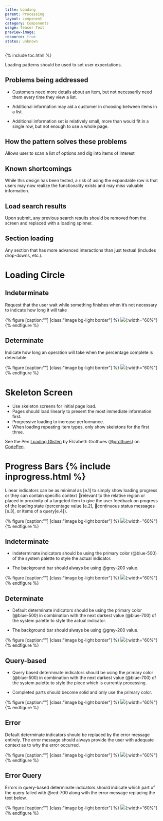 ```yaml
---
title: Loading
parent: Processing
layout: component
category: Components
usage: Teaser Text
preview-image:
resource: true
status: unknown
---
```


{% include toc.html %}

Loading patterns should be used to set user expectations.

## Problems being addressed

-   Customers need more details about an item, but not necessarily need them
  every time they view a list.

-   Additional information may aid a customer in choosing between items in a
  list.

-   Additional information set is relatively small, more than would fit in a
  single row, but not enough to use a whole page.

## How the pattern solves these problems

Allows user to scan a list of options and dig into items of interest

## Known shortcomings

While this design has been tested, a risk of using the expandable row is that
users may now realize the functionality exists and may miss valuable
information.

## Load search results

Upon submit, any previous search results should be removed from the screen and
replaced with a loading spinner.

## Section loading

Any section that has more advanced interactions than just textual (includes
drop-downs, etc.).

# Loading Circle

## Indeterminate

Request that the user wait while something finishes when it’s not necessary to
indicate how long it will take

{% figure [caption:""] [class:"image bg-light border"] %}
![]({{site.cdn_url}}/img/components/loading-circle-indeterminate.svg){:width="60%"}
{% endfigure %}

## Determinate

Indicate how long an operation will take when the percentage complete is
detectable

{% figure [caption:""] [class:"image bg-light border"] %}
![]({{site.cdn_url}}/img/components/loading-circle-determinate.svg){:width="60%"}
{% endfigure %}

# Skeleton Screen

- Use skeleton screens for initial page load.
- Pages should load linearly to present the most immediate information first.
- Progressive loading to increase performance.
- When loading repeating item types, only show skeletons for the first three.

<p data-height="265" data-theme-id="0" data-slug-hash="ZpqxoP" data-default-tab="result" data-user="grothues" data-embed-version="2" data-pen-title="Loading Glisten" class="codepen">See the Pen <a href="https://codepen.io/grothues/pen/ZpqxoP/">Loading Glisten</a> by Elizabeth Grothues (<a href="http://codepen.io/grothues">@grothues</a>) on <a href="http://codepen.io">CodePen</a>.</p>
<script async src="https://production-assets.codepen.io/assets/embed/ei.js"></script>

# Progress Bars {% include inprogress.html %}

Linear indicators can be as minimal as [e.1] to simply show loading progress or
they can contain specific context relevant to the relative region or placed in
proximity of a targeted item to give the user feedback on progress of the loading state (percentage value [e.2], continuous status messages [e.3], or items of a query[e.4]).</p>

{% figure [caption:""] [class:"image bg-light border"] %}
![]({{site.cdn_url}}/img/components/loading-linear.svg){:width="60%"}
{% endfigure %}

## Indeterminate

-   Indeterminate indicators should be using the primary color (@blue-500) of
  the system palette to style the actual indicator.

-   The background bar should always be using @grey-200 value.

{% figure [caption:""] [class:"image bg-light border"] %}
![]({{site.cdn_url}}/img/components/loading-linear-indeterminate.svg){:width="60%"}
{% endfigure %}

## Determinate

-   Default determinate indicators should be using the primary color
  (@blue-500) in combination with the next darkest value (@blue-700) of the
  system palette to style the actual indicator.

-   The background bar should always be using @grey-200 value.

{% figure [caption:""] [class:"image bg-light border"] %}
![]({{site.cdn_url}}/img/components/loading-linear-determinate.svg){:width="60%"}
{% endfigure %}

## Query-based
-   Query based determinate indicators should be using the primary color
  (@blue-500) in combination with the next darkest value (@blue-700) of the
  system palette to style the piece which is currently processing.

-   Completed parts should become solid and only use the primary color.

{% figure [caption:""] [class:"image bg-light border"] %}
![]({{site.cdn_url}}/img/components/loading-linear-determinate.svg){:width="60%"}
{% endfigure %}

## Error

Default determinate indicators should be replaced by the error message
entirely. The error message should always provide the user with adequate
context as to why the error occurred.

{% figure [caption:""] [class:"image bg-light border"] %}
![]({{site.cdn_url}}/img/components/loading-linear-error.svg){:width="60%"}
{% endfigure %}

## Error Query

Errors in query-based determinate indicators should indicate which part of the
query failed with @red-700 along with the error message replacing the text
below.

{% figure [caption:""] [class:"image bg-light border"] %}
![]({{site.cdn_url}}/img/components/loading-linear-error-query.svg){:width="60%"}
{% endfigure %}
